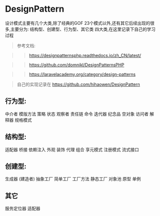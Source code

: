 # DesignPattern

设计模式主要有几个大类,除了经典的GOF 23个模式以外,还有其它后续出现的很多,主要分为: 结构型、创建型、行为型、其它类 四大类,在这里记录下自己的学习过程

> 参考文档:

>> https://designpatternsphp.readthedocs.io/zh_CN/latest/

>> https://github.com/domnikl/DesignPatternsPHP

>> https://laravelacademy.org/category/design-patterns

> 自己的实现记录在 https://github.com/hihaowen/DesignPattern

## 行为型:
中介者
模版方法
策略
状态
观察者
责任链
命令
迭代器
纪念品
空对象
访问者
解释器 
规格模式 

## 结构型:
适配器 
桥接 
依赖注入 
外观 
装饰 
代理 
组合 
享元模式 
注册模式 
流式接口 

## 创建型:
生成器 (建造者) 
抽象工厂 
简单工厂 
工厂方法 
静态工厂 
对象池 
原型 
单例 

## 其它
服务定位器
适配器 
